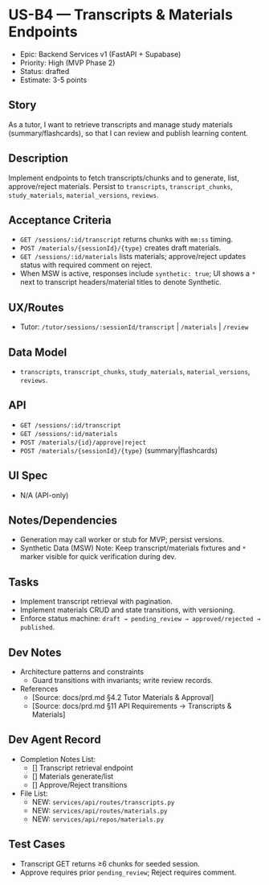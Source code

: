 # US-B4 — Transcripts & Materials Endpoints

- Epic: Backend Services v1 (FastAPI + Supabase)
- Priority: High (MVP Phase 2)
- Status: drafted
- Estimate: 3-5 points

## Story
As a tutor,
I want to retrieve transcripts and manage study materials (summary/flashcards),
so that I can review and publish learning content.

## Description
Implement endpoints to fetch transcripts/chunks and to generate, list, approve/reject materials. Persist to `transcripts`, `transcript_chunks`, `study_materials`, `material_versions`, `reviews`.

## Acceptance Criteria
- `GET /sessions/:id/transcript` returns chunks with `mm:ss` timing.
- `POST /materials/{sessionId}/{type}` creates draft materials.
- `GET /sessions/:id/materials` lists materials; approve/reject updates status with required comment on reject.
 - When MSW is active, responses include `synthetic: true`; UI shows a `*` next to transcript headers/material titles to denote Synthetic.

## UX/Routes
- Tutor: `/tutor/sessions/:sessionId/transcript` | `/materials` | `/review`

## Data Model
- `transcripts`, `transcript_chunks`, `study_materials`, `material_versions`, `reviews`.

## API
- `GET /sessions/:id/transcript`
- `GET /sessions/:id/materials`
- `POST /materials/{id}/approve|reject`
- `POST /materials/{sessionId}/{type}` (summary|flashcards)

## UI Spec
- N/A (API-only)

## Notes/Dependencies
- Generation may call worker or stub for MVP; persist versions.
 - Synthetic Data (MSW) Note: Keep transcript/materials fixtures and `*` marker visible for quick verification during dev.

## Tasks
- Implement transcript retrieval with pagination.
- Implement materials CRUD and state transitions, with versioning.
- Enforce status machine: `draft → pending_review → approved/rejected → published`.

## Dev Notes
- Architecture patterns and constraints
  - Guard transitions with invariants; write review records.
- References
  - [Source: docs/prd.md §4.2 Tutor Materials & Approval]
  - [Source: docs/prd.md §11 API Requirements → Transcripts & Materials]

## Dev Agent Record
- Completion Notes List:
  - [] Transcript retrieval endpoint
  - [] Materials generate/list
  - [] Approve/Reject transitions
- File List:
  - NEW: `services/api/routes/transcripts.py`
  - NEW: `services/api/routes/materials.py`
  - NEW: `services/api/repos/materials.py`

## Test Cases
- Transcript GET returns ≥6 chunks for seeded session.
- Approve requires prior `pending_review`; Reject requires comment.

